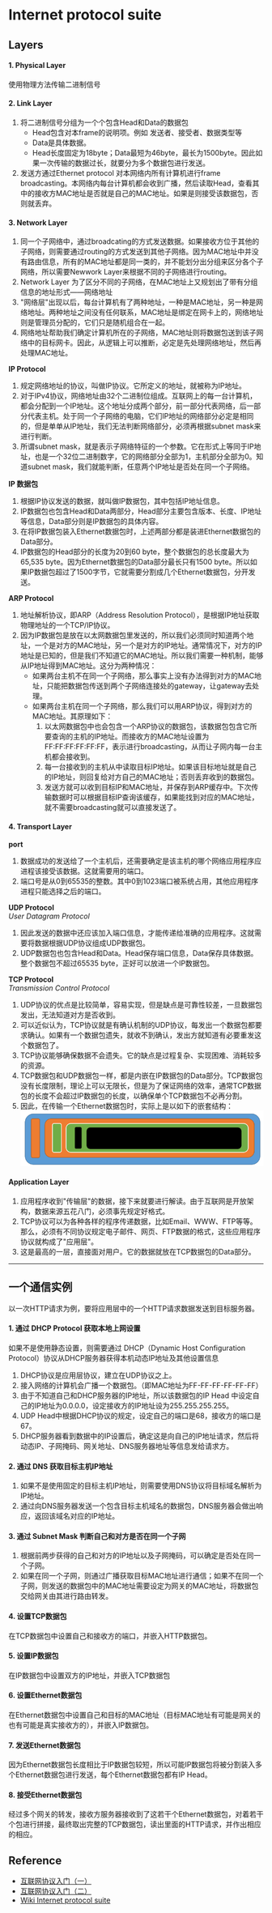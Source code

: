 # Internet protocol suite


## Layers
#### 1. Physical Layer
使用物理方法传输二进制信号

#### 2. Link Layer
1. 将二进制信号分组为一个个包含Head和Data的数据包
    * Head包含对本frame的说明项。例如 发送者、接受者、数据类型等
    * Data是具体数据。
    * Head长度固定为18byte；Data最短为46byte，最长为1500byte。因此如果一次传输的数据过长，就要分为多个数据包进行发送。
2. 发送方通过Ethernet protocol 对本网络内所有计算机进行frame broadcasting。本网络内每台计算机都会收到广播，然后读取Head，查看其中的接收方MAC地址是否就是自己的MAC地址。如果是则接受该数据包，否则就丢弃。

#### 3. Network Layer
1. 同一个子网络中，通过broadcating的方式发送数据。如果接收方位于其他的子网络，则需要通过routing的方式发送到其他子网络。因为MAC地址中并没有路由信息，所有的MAC地址都是同一类的，并不能划分出分组来区分各个子网络，所以需要Newwork Layer来根据不同的子网络进行routing。
2. Network Layer 为了区分不同的子网络，在MAC地址上又规划出了带有分组信息的地址形式——网络地址
3. "网络层"出现以后，每台计算机有了两种地址，一种是MAC地址，另一种是网络地址。两种地址之间没有任何联系，MAC地址是绑定在网卡上的，网络地址则是管理员分配的，它们只是随机组合在一起。
4. 网络地址帮助我们确定计算机所在的子网络，MAC地址则将数据包送到该子网络中的目标网卡。因此，从逻辑上可以推断，必定是先处理网络地址，然后再处理MAC地址。  

**IP Protocol**
1. 规定网络地址的协议，叫做IP协议。它所定义的地址，就被称为IP地址。
2. 对于IPv4协议，网络地址由32个二进制位组成。互联网上的每一台计算机，都会分配到一个IP地址。这个地址分成两个部分，前一部分代表网络，后一部分代表主机。处于同一个子网络的电脑，它们IP地址的网络部分必定是相同的，但是单单从IP地址，我们无法判断网络部分，必须再根据subnet mask来进行判断。
3. 所谓subnet mask，就是表示子网络特征的一个参数。它在形式上等同于IP地址，也是一个32位二进制数字，它的网络部分全部为1，主机部分全部为0。知道subnet mask，我们就能判断，任意两个IP地址是否处在同一个子网络。  

**IP 数据包**
1. 根据IP协议发送的数据，就叫做IP数据包，其中包括IP地址信息。
2. IP数据包也包含Head和Data两部分，Head部分主要包含版本、长度、IP地址等信息，Data部分则是IP数据包的具体内容。
3. 在将IP数据包装入Ethernet数据包时，上述两部分都是装进Ethernet数据包的Data部分。
4. IP数据包的Head部分的长度为20到60 byte，整个数据包的总长度最大为65,535 byte。因为Ethernet数据包的Data部分最长只有1500 byte。所以如果IP数据包超过了1500字节，它就需要分割成几个Ethernet数据包，分开发送。

**ARP Protocol**
1. 地址解析协议，即ARP（Address Resolution Protocol），是根据IP地址获取物理地址的一个TCP/IP协议。
2. 因为IP数据包是放在以太网数据包里发送的，所以我们必须同时知道两个地址，一个是对方的MAC地址，另一个是对方的IP地址。通常情况下，对方的IP地址是已知的，但是我们不知道它的MAC地址。所以我们需要一种机制，能够从IP地址得到MAC地址。这分为两种情况：
    * 如果两台主机不在同一个子网络，那么事实上没有办法得到对方的MAC地址，只能把数据包传送到两个子网络连接处的gateway，让gateway去处理。
    * 如果两台主机在同一个子网络，那么我们可以用ARP协议，得到对方的MAC地址。其原理如下：
        1. 以太网数据包中也会包含一个ARP协议的数据包，该数据包包含它所要查询的主机的IP地址。而接收方的MAC地址设置为FF:FF:FF:FF:FF:FF，表示进行broadcasting，从而让子网内每一台主机都会接收到。
        2. 每一台接收到的主机从中读取目标IP地址。如果该目标地址就是自己的IP地址，则回复给对方自己的MAC地址；否则丢弃收到的数据包。
        3. 发送方就可以收到目标IP和MAC地址，并保存到ARP缓存中。下次传输数据时可以根据目标IP查询该缓存，如果能找到对应的MAC地址，就不需要broadcasting就可以直接发送了。


#### 4. Transport Layer
**port**
1. 数据成功的发送给了一个主机后，还需要确定是该主机的哪个网络应用程序应进程该接受该数据。这就需要用的端口。
2. 端口号是从0到65535的整数。其中0到1023端口被系统占用，其他应用程序进程只能选择之后的端口。

**UDP Protocol**   
*User Datagram Protocol*
1. 因此发送的数据中还应该加入端口信息，才能传递给准确的应用程序。这就需要将数据根据UDP协议组成UDP数据包。
2. UDP数据包也包含Head和Data。Head保存端口信息，Data保存具体数据。整个数据包不超过65535 byte，正好可以放进一个IP数据包。

**TCP Protocol**  
*Transmission Control Protocol*
1. UDP协议的优点是比较简单，容易实现，但是缺点是可靠性较差，一旦数据包发出，无法知道对方是否收到。
2. 可以近似认为，TCP协议就是有确认机制的UDP协议，每发出一个数据包都要求确认。如果有一个数据包遗失，就收不到确认，发出方就知道有必要重发这个数据包了。
3. TCP协议能够确保数据不会遗失。它的缺点是过程复杂、实现困难、消耗较多的资源。
4. TCP数据包和UDP数据包一样，都是内嵌在IP数据包的Data部分。TCP数据包没有长度限制，理论上可以无限长，但是为了保证网络的效率，通常TCP数据包的长度不会超过IP数据包的长度，以确保单个TCP数据包不必再分割。
5. 因此，在传输一个Ethernet数据包时，实际上是以如下的嵌套结构：
![nested structure](Images/nested_structure.png)


#### Application Layer
1. 应用程序收到"传输层"的数据，接下来就要进行解读。由于互联网是开放架构，数据来源五花八门，必须事先规定好格式。
2. TCP协议可以为各种各样的程序传递数据，比如Email、WWW、FTP等等。那么，必须有不同协议规定电子邮件、网页、FTP数据的格式，这些应用程序协议就构成了"应用层"。
3. 这是最高的一层，直接面对用户。它的数据就放在TCP数据包的Data部分。

***************

## 一个通信实例
以一次HTTP请求为例，要将应用层中的一个HTTP请求数据发送到目标服务器。

#### 1. 通过 DHCP Protocol 获取本地上网设置
如果不是使用静态设置，则需要通过 DHCP（Dynamic Host Configuration Protocol）协议从DHCP服务器获得本机动态IP地址及其他设置信息
1. DHCP协议是应用层协议，建立在UDP协议之上。
2. 接入网络的计算机会广播一个数据包。（即MAC地址为FF-FF-FF-FF-FF-FF）
3. 由于不知道自己和DHCP服务器的IP地址，所以该数据包的IP Head 中设定自己的IP地址为0.0.0.0，设定接收方的IP地址设为255.255.255.255。
4. UDP Head中根据DHCP协议的规定，设定自己的端口是68，接收方的端口是67。
5. DHCP服务器看到数据中的IP设置后，确定这是向自己的IP地址请求，然后将动态IP、子网掩码、网关地址、DNS服务器地址等信息发给请求方。

#### 2. 通过 DNS 获取目标主机IP地址
1. 如果不是使用固定的目标主机IP地址，则需要使用DNS协议将目标域名解析为IP地址。
2. 通过向DNS服务器发送一个包含目标主机域名的数据包，DNS服务器会做出响应，返回该域名对应的IP地址。

#### 3. 通过 Subnet Mask 判断自己和对方是否在同一个子网
1. 根据前两步获得的自己和对方的IP地址以及子网掩码，可以确定是否处在同一个子网。
2. 如果在同一个子网，则通过广播获取目标MAC地址进行通信；如果不在同一个子网，则发送的数据包中的MAC地址需要设定为网关的MAC地址，将数据包交给网关由其进行路由转发。

#### 4. 设置TCP数据包
在TCP数据包中设置自己和接收方的端口，并嵌入HTTP数据包。

#### 5. 设置IP数据包
在IP数据包中设置双方的IP地址，并嵌入TCP数据包

#### 6. 设置Ethernet数据包
在Ethernet数据包中设置自己和目标的MAC地址（目标MAC地址有可能是网关的也有可能是真实接收方的），并嵌入IP数据包。

#### 7. 发送Ethernet数据包
因为Ethernet数据包长度相比于IP数据包较短，所以可能IP数据包将被分割装入多个Ethernet数据包进行发送，每个Ethernet数据包都有IP Head。

#### 8. 接受Ethernet数据包
经过多个网关的转发，接收方服务器接收到了这若干个Ethernet数据包，对着若干个包进行拼接，最终取出完整的TCP数据包，读出里面的HTTP请求，并作出相应的相应。


## Reference
* [互联网协议入门（一）](http://www.ruanyifeng.com/blog/2012/05/internet_protocol_suite_part_i.html)
* [互联网协议入门（二）](http://www.ruanyifeng.com/blog/2012/06/internet_protocol_suite_part_ii.html)
* [Wiki Internet protocol suite](https://en.wikipedia.org/wiki/Internet_protocol_suite)
